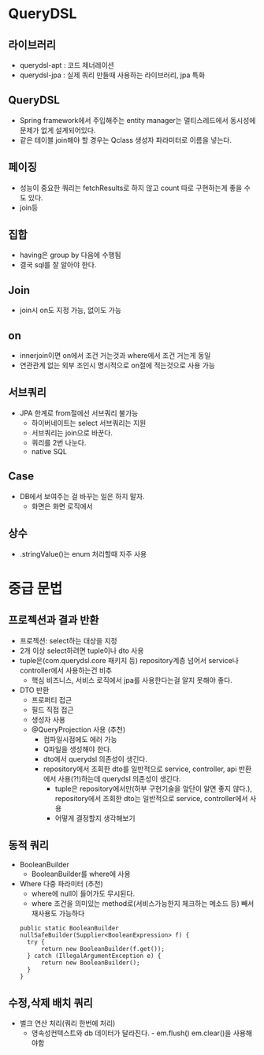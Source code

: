 # QueryDSL

## 라이브러리
- querydsl-apt : 코드 제너레이션
- querydsl-jpa : 실제 쿼리 만들때 사용하는 라이브러리, jpa 특화

## QueryDSL
- Spring framework에서 주입해주는 entity manager는 멀티스레드에서 동시성에 문제가 없게 설계되어있다.
- 같은 테이블 join해야 할 경우는 Qclass 생성자 파라미터로 이름을 넣는다.

## 페이징
- 성능이 중요한 쿼리는 fetchResults로 하지 않고 count 따로 구현하는게 좋을 수도 있다.
- join등
 
## 집합
- having은 group by 다음에 수행됨
- 결국 sql를 잘 알아야 한다.

## Join
- join시 on도 지정 가능, 없이도 가능

## on
- innerjoin이면 on에서 조건 거는것과 where에서 조건 거는게 동일
- 연관관계 없는 외부 조인시 명시적으로 on절에 적는것으로 사용 가능

## 서브쿼리
- JPA 한계로 from절에선 서브쿼리 불가능
    - 하이버네이트는 select 서브쿼리는 지원
    - 서브쿼리는 join으로 바꾼다.
    - 쿼리를 2번 나눈다.
    - native SQL
    
## Case
- DB에서 보여주는 걸 바꾸는 일은 하지 말자.
    - 화면은 화면 로직에서

## 상수
- .stringValue()는 enum 처리할때 자주 사용

# 중급 문법

## 프로젝션과 결과 반환

- 프로젝션: select하는 대상을 지정
- 2개 이상 select하려면 tuple이나 dto 사용
- tuple은(com.querydsl.core 패키지 등) repository계층 넘어서 service나 controller에서 사용하는건 비추
  - 핵심 비즈니스, 서비스 로직에서 jpa를 사용한다는걸 알지 못해야 좋다.
- DTO 반환
  - 프로퍼티 접근
  - 필드 직접 접근
  - 생성자 사용
  - @QueryProjection 사용 (추천)
    - 컴파일시점에도 에러 가능
    - Q파일을 생성해야 한다.
    - dto에서 querydsl 의존성이 생긴다.
    - repository에서 조회한 dto를 일반적으로 service, controller, api 반환에서 사용(?!)하는데 querydsl 의존성이 생긴다.
      - tuple은 repository에서만(하부 구현기술을 앞단이 알면 좋지 않다.), repository에서 조회한 dto는 일반적으로 service, controller에서 사용
      - 어떻게 결정할지 생각해보기

## 동적 쿼리

- BooleanBuilder
  - BooleanBuilder를 where에 사용
- Where 다중 파라미터 (추천)
  - where에 null이 들어가도 무시된다.
  - where 조건을 의미있는 method로(서비스가능한지 체크하는 메소드 등) 빼서 재사용도 가능하다
  ```
  public static BooleanBuilder nullSafeBuilder(Supplier<BooleanExpression> f) {
    try {
        return new BooleanBuilder(f.get());
    } catch (IllegalArgumentException e) {
        return new BooleanBuilder();
    }
  }
  ```
  
## 수정,삭제 배치 쿼리

- 벌크 연산 처리(쿼리 한번에 처리)
  - 영속성컨텍스트와 db 데이터가 달라진다. - em.flush() em.clear()을 사용해야함 